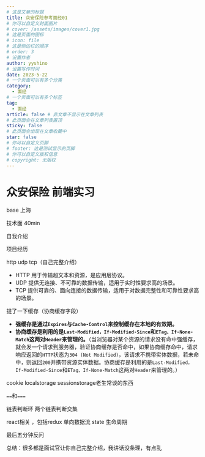 ```yaml
---
# 这是文章的标题
title: 众安保险参考面经01
# 你可以自定义封面图片
# cover: /assets/images/cover1.jpg
# 这是页面的图标
# icon: file
# 这是侧边栏的顺序
# order: 3
# 设置作者
author: yyshino
# 设置写作时间
date: 2023-5-22
# 一个页面可以有多个分类
category:
  - 面经
# 一个页面可以有多个标签
tag:
  - 面经
article: false # 非文章不显示在文章列表
# 此页面会在文章列表置顶
sticky: false
# 此页面会出现在文章收藏中
star: false
# 你可以自定义页脚
# footer: 这是测试显示的页脚
# 你可以自定义版权信息
# copyright: 无版权
---
```


# 众安保险 前端实习

base 上海

技术面 40min

自我介绍

项目经历

http udp tcp（自己完整介绍）

- HTTP 用于传输超文本和资源，是应用层协议。
- UDP 提供无连接、不可靠的数据传输，适用于实时性要求高的场景。
- TCP 提供可靠的、面向连接的数据传输，适用于对数据完整性和可靠性要求高的场景。

提了一下缓存（协商缓存字段）

- **强缓存是通过`Expires`与`Cache-Control`来控制缓存在本地的有效期。**
- **协商缓存是利用的是`Last-Modified，If-Modified-Since`和`ETag、If-None-Match`这两对`Header`来管理的。**（当浏览器对某个资源的请求没有命中强缓存，就会发一个请求到服务器，验证协商缓存是否命中，如果协商缓存命中，请求响应返回的`HTTP`状态为`304 (Not Modified)`，该请求不携带实体数据，若未命中，则返回`200`并携带资源实体数据。协商缓存是利用的是`Last-Modified，If-Modified-Since`和`ETag、If-None-Match`这两对`Header`来管理的。）

cookie localstorage sessionstorage老生常谈的东西

`==`和`===`

链表判断环 两个链表判断交集

react相关 ，包括redux 单向数据流 state 生命周期

最后五分钟反问

总结：很多都是面试官让你自己完整介绍，我讲话没条理，有点乱





